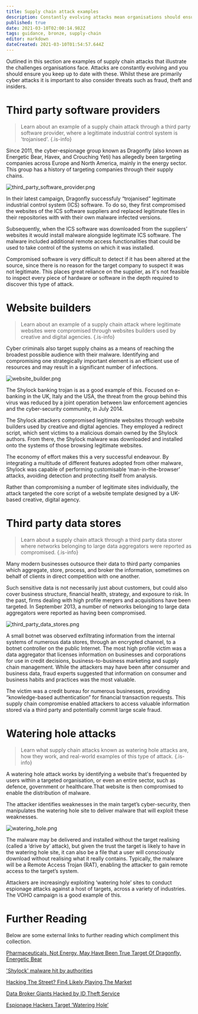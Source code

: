 ```yaml
---
title: Supply chain attack examples
description: Constantly evolving attacks mean organisations should ensure they also evolve defences
published: true
date: 2021-03-10T02:00:14.982Z
tags: guidance, bronze, supply-chain
editor: markdown
dateCreated: 2021-03-10T01:54:57.644Z
---
```


Outlined in this section are examples of supply chain attacks that illustrate the challenges organisations face. Attacks are constantly evolving and you should ensure you keep up to date with these. Whilst these are primarily cyber attacks it is important to also consider threats such as fraud, theft and insiders.

# Third party software providers
> Learn about an example of a supply chain attack through a third party software provider, where a legitimate industrial control system is 'trojanised'.
{.is-info}


Since 2011, the cyber-espionage group known as Dragonfly (also known as Energetic Bear, Havex, and Crouching Yeti) has allegedly been targeting companies across Europe and North America, mainly in the energy sector. This group has a history of targeting companies through their supply chains.

![third_party_software_provider.png](/article_images/third_party_software_provider.png)

In their latest campaign, Dragonfly successfuly “trojanised” legitimate industrial control system (ICS) software. To do so, they first compromised the websites of the ICS software suppliers and replaced legitimate files in their repositories with with their own malware infected versions.

Subsequently, when the ICS software was downloaded from the suppliers’ websites it would install malware alongside legitimate ICS software. The malware included additional remote access functionalities that could be used to take control of the systems on which it was installed.

Compromised software is very difficult to detect if it has been altered at the source, since there is no reason for the target company to suspect it was not legitimate. This places great reliance on the supplier, as it's not feasible to inspect every piece of hardware or software in the depth required to discover this type of attack.

# Website builders

> Learn about an example of a supply chain attack where legitimate websites were compromised through websites builders used by creative and digital agencies.
{.is-info}


Cyber criminals also target supply chains as a means of reaching the broadest possible audience with their malware. Identifying and compromising one strategically important element is an efficient use of resources and may result in a significant number of infections.

![website_builder.png](/article_images/website_builder.png)

The Shylock banking trojan is as a good example of this. Focused on e-banking in the UK, Italy and the USA, the threat from the group behind this virus was reduced by a joint operation between law enforcement agencies and the cyber-security community, in July 2014.

The Shylock attackers compromised legitimate websites through website builders used by creative and digital agencies. They employed a redirect script, which sent victims to a malicious domain owned by the Shylock authors. From there, the Shylock malware was downloaded and installed onto the systems of those browsing legitimate websites.

The economy of effort makes this a very successful endeavour. By integrating a multitude of different features adopted from other malware, Shylock was capable of performing customisable ‘man-in-the-browser’ attacks, avoiding detection and protecting itself from analysis.

Rather than compromising a number of legitimate sites individually, the attack targeted the core script of a website template designed by a UK-based creative, digital agency.


# Third party data stores
> Learn about a supply chain attack through a third party data storer where networks belonging to large data aggregators were reported as compromised.
{.is-info}

Many modern businesses outsource their data to third party companies which aggregate, store, process, and broker the information, sometimes on behalf of clients in direct competition with one another.

Such sensitive data is not necessarily just about customers, but could also cover business structure, financial health, strategy, and exposure to risk. In the past, firms dealing with high profile mergers and acquisitions have been targeted. In September 2013, a number of networks belonging to large data aggregators were reported as having been compromised.

![third_party_data_stores.png](/article_images/third_party_data_stores.png)

A small botnet was observed exfiltrating information from the internal systems of numerous data stores, through an encrypted channel, to a botnet controller on the public Internet. The most high profile victim was a data aggregator that licenses information on businesses and corporations for use in credit decisions, business-to-business marketing and supply chain management. While the attackers may have been after consumer and business data, fraud experts suggested that information on consumer and business habits and practices was the most valuable.

The victim was a credit bureau for numerous businesses, providing “knowledge-based authentication” for financial transaction requests. This supply chain compromise enabled attackers to access valuable information stored via a third party and potentially commit large scale fraud.

# Watering hole attacks
> Learn what supply chain attacks known as watering hole attacks are, how they work, and real-world examples of this type of attack.
{.is-info}

A watering hole attack works by identifying a website that's frequented by users within a targeted organisation, or even an entire sector, such as defence, government or healthcare.That website is then compromised to enable the distribution of malware.

The attacker identifies weaknesses in the main target’s cyber-security, then manipulates the watering hole site to deliver malware that will exploit these weaknesses.

![watering_hole.png](/article_images/watering_hole.png)

The malware may be delivered and installed without the target realising (called a ‘drive by’ attack), but given the trust the target is likely to have in the watering hole site, it can also be a file that a user will consciously download without realising what it really contains. Typically, the malware will be a Remote Access Trojan (RAT), enabling the attacker to gain remote access to the target’s system.

Attackers are increasingly exploiting ‘watering hole’ sites to conduct espionage attacks against a host of targets, across a variety of industries. The VOHO campaign is a good example of this.


# Further Reading

Below are some external links to further reading which compliment this collection.

[Pharmaceuticals, Not Energy, May Have Been True Target Of Dragonfly, Energetic Bear](https://www.darkreading.com/pharmaceuticalsnot-energy-may-have-been-true-target-of-dragonfly-energetic-bear/d/d-id/1316869)

['Shylock' malware hit by authorities](https://www.bbc.com/news/technology-28245598)

[Hacking The Street? Fin4 Likely Playing The Market](http://www2.fireeye.com/rs/fireye/images/rpt-fin4.pdf)

[Data Broker Giants Hacked by ID Theft Service](https://krebsonsecurity.com/2013/09/data-broker-giants-hacked-by-id-theft-service/)

[Espionage Hackers Target ‘Watering Hole’](https://krebsonsecurity.com/2012/09/espionage-hackers-target-watering-hole-sites/)